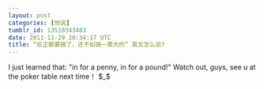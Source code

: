```yaml
---
layout: post
categories: [他说]
tumblr_id: 13510343483
date: 2011-11-29 20:34:17 UTC
title: “反正都要搞了，还不如搞一票大的” 英文怎么说?
---
```


I just learned that: "in for a penny, in for a pound!"
Watch out, guys, see u at the poker table next time！ $_$
